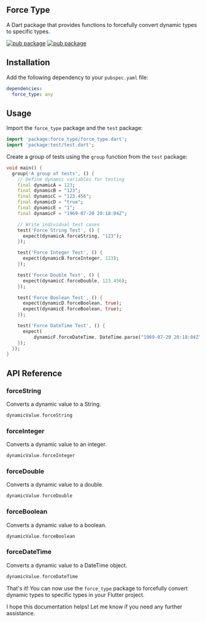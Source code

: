 ## Force Type

A Dart package that provides functions to forcefully convert dynamic types to specific types.

[![pub package](https://img.shields.io/pub/v/force_type.svg)](https://pub.dev/packages/force_type)
[![pub package](https://img.shields.io/twitter/follow/kakzaki_id.svg?colorA=1da1f2&colorB=&label=Follow%20on%20Twitter)](https://twitter.com/kakzaki_id)


## Installation

Add the following dependency to your `pubspec.yaml` file:

```yaml
dependencies:
  force_type: any
```

## Usage

Import the `force_type` package and the `test` package:

```dart
import 'package:force_type/force_type.dart';
import 'package:test/test.dart';
```

Create a group of tests using the `group` function from the `test` package:

```dart
void main() {
  group('A group of tests', () {
    // Define dynamic variables for testing
    final dynamicA = 123;
    final dynamicB = "123";
    final dynamicC = "123.456";
    final dynamicD = "true";
    final dynamicE = "1";
    final dynamicF = "1969-07-20 20:18:04Z";

    // Write individual test cases
    test('Force String Test', () {
      expect(dynamicA.forceString, "123");
    });

    test('Force Integer Test', () {
      expect(dynamicB.forceInteger, 123);
    });

    test('Force Double Test', () {
      expect(dynamicC.forceDouble, 123.456);
    });

    test('Force Boolean Test', () {
      expect(dynamicD.forceBoolean, true);
      expect(dynamicE.forceBoolean, true);
    });

    test('Force DateTime Test', () {
      expect(
          dynamicF.forceDateTime, DateTime.parse("1969-07-20 20:18:04Z"));
    });
  });
}
```

## API Reference

### forceString

Converts a dynamic value to a String.

```dart
dynamicValue.forceString
```

### forceInteger

Converts a dynamic value to an integer.

```dart
dynamicValue.forceInteger
```

### forceDouble

Converts a dynamic value to a double.

```dart
dynamicValue.forceDouble
```

### forceBoolean

Converts a dynamic value to a boolean.

```dart
dynamicValue.forceBoolean
```

### forceDateTime

Converts a dynamic value to a DateTime object.

```dart
dynamicValue.forceDateTime
```

That's it! You can now use the `force_type` package to forcefully convert dynamic types to specific types in your Flutter project.

I hope this documentation helps! Let me know if you need any further assistance.



